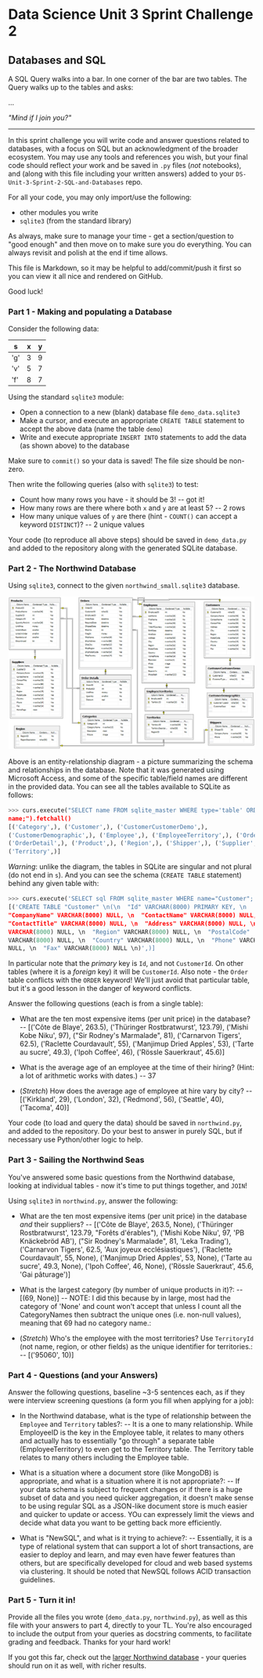 # Data Science Unit 3 Sprint Challenge 2

## Databases and SQL

A SQL Query walks into a bar. In one corner of the bar are two tables. The Query
walks up to the tables and asks:

...

*"Mind if I join you?"*

---

In this sprint challenge you will write code and answer questions related to
databases, with a focus on SQL but an acknowledgment of the broader ecosystem.
You may use any tools and references you wish, but your final code should
reflect *your* work and be saved in `.py` files (*not* notebooks), and (along
with this file including your written answers) added to your
`DS-Unit-3-Sprint-2-SQL-and-Databases` repo.

For all your code, you may only import/use the following:
- other modules you write
- `sqlite3` (from the standard library)

As always, make sure to manage your time - get a section/question to "good
enough" and then move on to make sure you do everything. You can always revisit
and polish at the end if time allows.

This file is Markdown, so it may be helpful to add/commit/push it first so you
can view it all nice and rendered on GitHub.

Good luck!

### Part 1 - Making and populating a Database

Consider the following data:

| s   | x | y |
|-----|---|---|
| 'g' | 3 | 9 |
| 'v' | 5 | 7 |
| 'f' | 8 | 7 |

Using the standard `sqlite3` module:

- Open a connection to a new (blank) database file `demo_data.sqlite3`
- Make a cursor, and execute an appropriate `CREATE TABLE` statement to accept
  the above data (name the table `demo`)
- Write and execute appropriate `INSERT INTO` statements to add the data (as
  shown above) to the database

Make sure to `commit()` so your data is saved! The file size should be non-zero.

Then write the following queries (also with `sqlite3`) to test:

- Count how many rows you have - it should be 3!
  -- got it!
- How many rows are there where both `x` and `y` are at least 5?
  -- 2 rows
- How many unique values of `y` are there (hint - `COUNT()` can accept a keyword
  `DISTINCT`)?
  -- 2 unique values

Your code (to reproduce all above steps) should be saved in `demo_data.py` and
added to the repository along with the generated SQLite database.

### Part 2 - The Northwind Database

Using `sqlite3`, connect to the given `northwind_small.sqlite3` database.

![Northwind Entity-Relationship Diagram](./northwind_erd.png)

Above is an entity-relationship diagram - a picture summarizing the schema and
relationships in the database. Note that it was generated using Microsoft
Access, and some of the specific table/field names are different in the provided
data. You can see all the tables available to SQLite as follows:

```python
>>> curs.execute("SELECT name FROM sqlite_master WHERE type='table' ORDER BY
name;").fetchall()
[('Category',), ('Customer',), ('CustomerCustomerDemo',),
('CustomerDemographic',), ('Employee',), ('EmployeeTerritory',), ('Order',),
('OrderDetail',), ('Product',), ('Region',), ('Shipper',), ('Supplier',),
('Territory',)]
```

*Warning*: unlike the diagram, the tables in SQLite are singular and not plural
(do not end in `s`). And you can see the schema (`CREATE TABLE` statement)
behind any given table with:
```python
>>> curs.execute('SELECT sql FROM sqlite_master WHERE name="Customer";').fetchall()
[('CREATE TABLE "Customer" \n(\n  "Id" VARCHAR(8000) PRIMARY KEY, \n
"CompanyName" VARCHAR(8000) NULL, \n  "ContactName" VARCHAR(8000) NULL, \n
"ContactTitle" VARCHAR(8000) NULL, \n  "Address" VARCHAR(8000) NULL, \n  "City"
VARCHAR(8000) NULL, \n  "Region" VARCHAR(8000) NULL, \n  "PostalCode"
VARCHAR(8000) NULL, \n  "Country" VARCHAR(8000) NULL, \n  "Phone" VARCHAR(8000)
NULL, \n  "Fax" VARCHAR(8000) NULL \n)',)]
```

In particular note that the *primary* key is `Id`, and not `CustomerId`. On
other tables (where it is a *foreign* key) it will be `CustomerId`. Also note -
the `Order` table conflicts with the `ORDER` keyword! We'll just avoid that
particular table, but it's a good lesson in the danger of keyword conflicts.

Answer the following questions (each is from a single table):

- What are the ten most expensive items (per unit price) in the database?
  -- [('Côte de Blaye', 263.5),
  ('Thüringer Rostbratwurst', 123.79),
  ('Mishi Kobe Niku', 97),
  ("Sir Rodney's Marmalade", 81),
  ('Carnarvon Tigers', 62.5),
  ('Raclette Courdavault', 55),
  ('Manjimup Dried Apples', 53),
  ('Tarte au sucre', 49.3),
  ('Ipoh Coffee', 46),
  ('Rössle Sauerkraut', 45.6)]
 
- What is the average age of an employee at the time of their hiring? (Hint: a
  lot of arithmetic works with dates.)
  -- 37
- (*Stretch*) How does the average age of employee at hire vary by city?
  -- [('Kirkland', 29),
  ('London', 32),
  ('Redmond', 56),
  ('Seattle', 40),
   ('Tacoma', 40)]

Your code (to load and query the data) should be saved in `northwind.py`, and
added to the repository. Do your best to answer in purely SQL, but if necessary
use Python/other logic to help.

### Part 3 - Sailing the Northwind Seas

You've answered some basic questions from the Northwind database, looking at
individual tables - now it's time to put things together, and `JOIN`!

Using `sqlite3` in `northwind.py`, answer the following:

- What are the ten most expensive items (per unit price) in the database *and*
  their suppliers?
  -- [('Côte de Blaye', 263.5, None),
  ('Thüringer Rostbratwurst', 123.79, "Forêts d'érables"),
  ('Mishi Kobe Niku', 97, 'PB Knäckebröd AB'),
  ("Sir Rodney's Marmalade", 81, 'Leka Trading'),
  ('Carnarvon Tigers', 62.5, 'Aux joyeux ecclésiastiques'),
  ('Raclette Courdavault', 55, None),
  ('Manjimup Dried Apples', 53, None),
   ('Tarte au sucre', 49.3, None),
  ('Ipoh Coffee', 46, None),
  ('Rössle Sauerkraut', 45.6, 'Gai pâturage')]
 
- What is the largest category (by number of unique products in it)?:
  -- [(69, None)]
  -- NOTE: I did this because by in large, most had the category of 'None' and count won't accept that unless I count all the CategoryNames then subtract the  unique ones (i.e. non-null values), meaning that 69 had no category name.:
  
- (*Stretch*) Who's the employee with the most territories? Use `TerritoryId`
  (not name, region, or other fields) as the unique identifier for territories.:
  -- [('95060', 10)]

### Part 4 - Questions (and your Answers)

Answer the following questions, baseline ~3-5 sentences each, as if they were
interview screening questions (a form you fill when applying for a job):

- In the Northwind database, what is the type of relationship between the
  `Employee` and `Territory` tables?:
  -- It is a one to many relationship. While EmployeeID is the key in the Employee table, it relates to many others and actually has to essentially "go through" a separate table (EmployeeTerritory) to even get to the Territory table. The Territory table relates to many others including the Employee table. 
  
- What is a situation where a document store (like MongoDB) is appropriate, and
  what is a situation where it is not appropriate?:
  -- If your data schema is subject to frequent changes or if there is a huge subset of data and you need quicker aggregation, it doesn't make sense to be using regular SQL as a JSON-like document store is much easier and quicker to update or access. YOu can expressely limit the views and decide what data you want to be getting back more efficiently. 
  
- What is "NewSQL", and what is it trying to achieve?:
  -- Essentially, it is a type of relational system that can support a lot of short transactions, are easier to deploy and learn, and may even have fewer features than others, but are specifically developed for cloud and web based systems via clustering. It should be noted that NewSQL follows ACID transaction guidelines. 

### Part 5 - Turn it in!
Provide all the files you wrote (`demo_data.py`, `northwind.py`), as well as
this file with your answers to part 4, directly to your TL. You're also
encouraged to include the output from your queries as docstring comments, to
facilitate grading and feedback. Thanks for your hard work!

If you got this far, check out the [larger Northwind
database](https://github.com/jpwhite3/northwind-SQLite3/blob/master/Northwind_large.sqlite.zip) -
your queries should run on it as well, with richer results.
